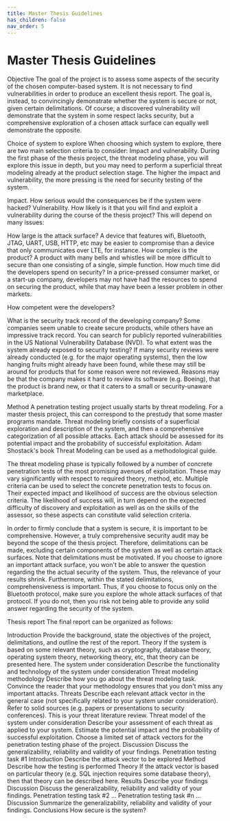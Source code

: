 ```yaml
---
title: Master Thesis Guidelines
has_children: false
nav_order: 5
---
```


# Master Thesis Guidelines

Objective
The goal of the project is to assess some aspects of the security of the chosen computer-based system. It is not necessary to find vulnerabilities in order to produce an excellent thesis report. The goal is, instead, to convincingly demonstrate whether the system is secure or not, given certain delimitations. Of course, a discovered vulnerability will demonstrate that the system in some respect lacks security, but a comprehensive exploration of a chosen attack surface can equally well demonstrate the opposite.

Choice of system to explore
When choosing which system to explore, there are two main selection criteria to consider: Impact and vulnerability. During the first phase of the thesis project, the threat modeling phase, you will explore this issue in depth, but you may need to perform a superficial threat modeling already at the product selection stage. The higher the impact and vulnerability, the more pressing is the need for security testing of the system.

Impact. How serious would the consequences be if the system were hacked?
Vulnerability. How likely is it that you will find and exploit a vulnerability during the course of the thesis project? This will depend on many issues:
 

How large is the attack surface? A device that features wifi, Bluetooth, JTAG, UART, USB, HTTP, etc may be easier to compromise than a device that only communicates over LTE, for instance.
How complex is the product? A product with many bells and whistles will be more difficult to secure than one consisting of a single, simple function.
How much time did the developers spend on security? In a price-pressed consumer market, or a start-up company, developers may not have had the resources to spend on securing the product, while that may have been a lesser problem in other markets.
 

How competent were the developers?
 

What is the security track record of the developing company? Some companies seem unable to create secure products, while others have an impressive track record. You can search for publicly reported vulnerabilities in the US National Vulnerability Database (NVD).
To what extent was the system already exposed to security testing? If many security reviews were already conducted (e.g. for the major operating systems), then the low hanging fruits might already have been found, while these may still be around for products that for some reason were not reviewed. Reasons may be that the company makes it hard to review its software (e.g.
Boeing), that the product is brand new, or that it caters to a small or security-unaware marketplace. 

Method
A penetration testing project usually starts by threat modeling. For a master thesis project, this can correspond to the prestudy that some master programs mandate. Threat modeling briefly consists of a superficial exploration and description of the system, and then a comprehensive categorization of all possible attacks. Each attack should be assessed for its potential impact and the probability of successful exploitation. Adam Shostack's book Threat Modeling can be used as a methodological guide.

The threat modeling phase is typically followed by a number of concrete penetration tests of the most promising avenues of exploitation. These may vary significantly with respect to required theory, method, etc. Multiple criteria can be used to select the concrete penetration tests to focus on. Their expected impact and likelihood of success are the obvious selection criteria. The likelihood of success will, in turn depend on the expected difficulty of discovery and exploitation as well as on the skills of the assessor, so these aspects can constitute valid selection criteria. 

In order to firmly conclude that a system is secure, it is important to be comprehensive. However, a truly comprehensive security audit may be beyond the scope of the thesis project. Therefore, delimitations can be made, excluding certain components of the system as well as certain attack surfaces. Note that delimitations must be motivated. If you choose to ignore an important attack surface, you won't be able to answer the question regarding the the actual security of the system. Thus, the relevance of your results shrink. Furthermore, within the stated delimitations, comprehensiveness is important. Thus, if you choose to focus only on the Bluetooth protocol, make sure you explore the whole attack surfaces of that protocol. If you do not, then you risk not being able to provide any solid answer regarding the security of the system.

Thesis report
The final report can be organized as follows:

Introduction
Provide the background, state the objectives of the project, delimitations, and outline the rest of the report.
Theory
If the system is based on some relevant theory, such as cryptography, database theory, operating system theory, networking theory, etc, that theory can be presented here.
The system under consideration
Describe the functionality and technology of the system under consideration
Threat modeling methodology
Describe how you go about the threat modeling task. Convince the reader that your methodology ensures that you don't miss any important attacks.
Threats
Describe each relevant attack vector in the general case (not specifically related to your system under consideration). Refer to solid sources (e.g. papers or presentations to security conferences). This is your threat literature review. 
Threat model of the system under consideration
Describe your assessment of each threat as applied to your system. Estimate the potential impact and the probability of successful exploitation. Choose a limited set of attack vectors for the penetration testing phase of the project.
Discussion
Discuss the generalizability, reliability and validity of your findings.
Penetration testing task #1
Introduction
Describe the attack vector to be explored
Method
Describe how the testing is performed
Theory
If the attack vector is based on particular theory (e.g. SQL injection requires some database theory), then that theory can be described here.
Results
Describe your findings
Discussion
Discuss the generalizability, reliability and validity of your findings.
Penetration testing task #2
...
Penetration testing task #n
...
Discussion
Summarize the generalizability, reliability and validity of your findings.
Conclusions
How secure is the system?

